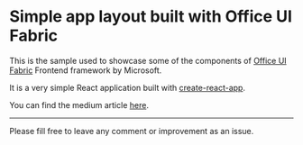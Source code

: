 # Simple app layout built with Office UI Fabric

This is the sample used to showcase some of the components of [Office UI Fabric](https://dev.office.com/fabric) Frontend framework by Microsoft.

It is a very simple React application built with [create-react-app](https://github.com/facebookincubator/create-react-app).

You can find the medium article [here](medium.com).

---

Please fill free to leave any comment or improvement as an issue.
